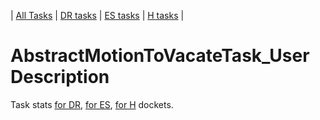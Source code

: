 | [All Tasks](../alltasks.md) | [DR tasks](../docs-DR/tasklist.md) | [ES tasks](../docs-ES/tasklist.md) | [H tasks](../docs-H/tasklist.md) |
# AbstractMotionToVacateTask_User Description

Task stats [for DR](../docs-DR/AbstractMotionToVacateTask_User.md), [for ES](../docs-ES/AbstractMotionToVacateTask_User.md), [for H](../docs-H/AbstractMotionToVacateTask_User.md) dockets.

